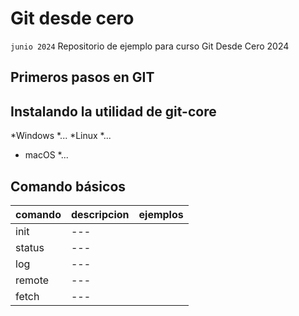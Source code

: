 # Git desde cero
`junio 2024`
Repositorio de ejemplo para curso Git Desde Cero 2024

## Primeros pasos en GIT


## Instalando la utilidad de git-core
*Windows
    *...
*Linux
    *...
* macOS
    *...

## Comando básicos

| comando | descripcion | ejemplos |
| ---- | ---- | ---- |
| init | --- ||
| status | --- ||
| log | --- ||
| remote| --- ||
| fetch | --- ||
